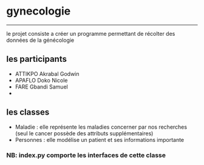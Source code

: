 # gynecologie
***

le projet consiste a créer un programme permettant de récolter des données de la génécologie 


## les participants

- ATTIKPO Akrabal Godwin
- APAFLO Doko Nicole 
- FARE Gbandi Samuel
- 

## les classes 

- Maladie : elle représente les maladies  concerner par nos recherches  (seul le cancer possède des attributs supplémentaires)
- Personnes : elle modélise un patient et ses  informations importante

### NB: index.py comporte les interfaces de cette classe  